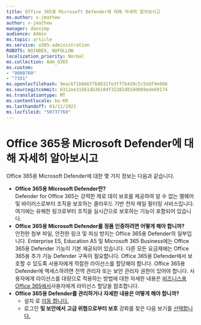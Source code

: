 ```yaml
---
title: Office 365용 Microsoft Defender에 대해 자세히 알아보시고
ms.author: v-jmathew
author: v-jmathew
manager: dansimp
audience: Admin
ms.topic: article
ms.service: o365-administration
ROBOTS: NOINDEX, NOFOLLOW
localization_priority: Normal
ms.collection: Adm_O365
ms.custom:
- "9000760"
- "7391"
ms.openlocfilehash: 9eac6f1b666f7b8031fe3ff7b439c5c5ddf9e998
ms.sourcegitcommit: 6312ee31561db36104f32282d019d069ede69174
ms.translationtype: MT
ms.contentlocale: ko-KR
ms.lasthandoff: 03/11/2021
ms.locfileid: "50737769"
---
```

# <a name="learn-about-microsoft-defender-for-office-365"></a>Office 365용 Microsoft Defender에 대해 자세히 알아보시고

Office 365용 Microsoft Defender에 대한 몇 가지 정보는 다음과 같습니다.

- **Office 365용 Microsoft Defender란?**  
    Defender for Office 365는 강력한 제로 데이 보호를 제공하여 알 수 없는 맬웨어 및 바이러스로부터 조직을 보호하는 클라우드 기반 전자 메일 필터링 서비스입니다. 여기에는 유해한 링크로부터 조직을 실시간으로 보호하는 기능이 포함되어 있습니다.
- **Office 365용 Microsoft Defender를 정품 인증하려면 어떻게 해야 합니까?**  
    안전한 첨부 파일, 안전한 링크 및 피싱 방지는 Office 365용 Defender의 일부입니다. Enterprise E5, Education A5 및 Microsoft 365 Business에는 Office 365용 Defender 기능이 기본 제공되어 있습니다. 다른 모든 요금제에는 Office 365용 추가 기능 Defender 구독이 필요합니다. Office 365용 Defender에서 보호할 수 있도록 사용자에게 적절한 라이선스를 할당해야 합니다. Office 365용 Defender에 액세스하려면 전역 관리자 또는 보안 관리자 권한이 있어야 합니다.   사용자에게 라이선스를 대량으로 적용하는 방법에 대한 자세한 내용은 [비즈니스용 Office 365에서](https://go.microsoft.com/fwlink/?linkid=2093435)사용자에게 라이선스 할당을 참조합니다.
- **Office 365용 Defender를 관리하거나 자세한 내용은 어떻게 해야 합니까?**  
  - 설치 로 [이동 합니다.](https://go.microsoft.com/fwlink/p/?linkid=2075721)  
  - 로그인 **및 보안에서** **고급 위협으로부터 보호** 강화를 찾은 다음 보기를 [선택합니다.](https://go.microsoft.com/fwlink/?linkid=2109302)
